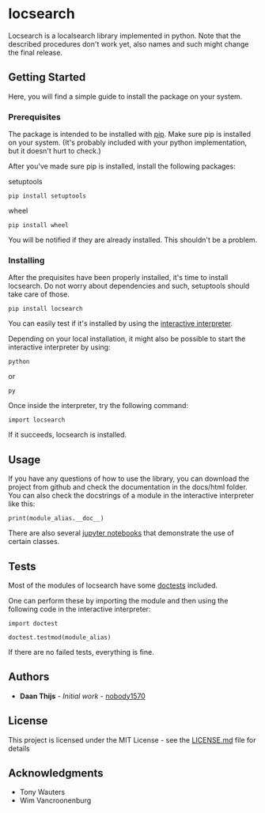 # locsearch

Locsearch is a localsearch library implemented in python.
Note that the described procedures don't work yet, also names and such might change the final release.

## Getting Started

Here, you will find a simple guide to install the package on your system.

### Prerequisites

The package is intended to be installed with [pip](https://pip.pypa.io/en/stable/).
Make sure pip is installed on your system. 
(It's probably included with your python implementation, but it doesn't hurt to check.)

After you've made sure pip is installed,
install the following packages:

setuptools

```
pip install setuptools
```

wheel 

```
pip install wheel
```

You will be notified if they are already installed. This shouldn't be a problem.


### Installing

After the prequisites have been properly installed, it's time to install locsearch.
Do not worry about dependencies and such, setuptools should take care of those.

```
pip install locsearch
```

You can easily test if it's installed by using the [interactive interpreter](https://docs.python.org/3/tutorial/interpreter.html#interactive-mode).

Depending on your local installation, it might also be possible to start the interactive interpreter by using:

```
python
```

or

```
py
```

Once inside the interpreter, try the following command:

```
import locsearch
```

If it succeeds, locsearch is installed.

## Usage

If you have any questions of how to use the library, you can download the project from github and check the documentation in the docs/html folder.
You can also check the docstrings of a module in the interactive interpreter like this:

```
print(module_alias.__doc__)
```

There are also several [jupyter notebooks](https://jupyter.org/) that demonstrate the use of certain classes.


## Tests

Most of the modules of locsearch have some [doctests](https://docs.python.org/3/library/doctest.html) included.

One can perform these by importing the module and then using the following code in the interactive interpreter:

```
import doctest

doctest.testmod(module_alias)
```

If there are no failed tests, everything is fine.


## Authors

* **Daan Thijs** - *Initial work* - [nobody1570](https://github.com/nobody1570)

## License

This project is licensed under the MIT License - see the [LICENSE.md](https://github.com/nobody1570/locsearch/blob/master/LICENSE) file for details

## Acknowledgments

* Tony Wauters
* Wim Vancroonenburg